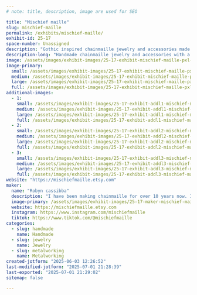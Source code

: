 ```yaml
---
# note: title, description, image are used for SEO

title: "Mischief maille"
slug: mischief-maille
permalink: /exhibits/mischief-maille/
exhibit-id: 25-17
space-number: Unassigned
description: "Gothic inspired chainmaille jewelry and accessories made from Anodized Aluminum and stainless steel."
description-long: "Handmade chainmaille jewelry and accessories with a Gothic feel. Everything is made from Anodized aluminum and stainless steel rings."
image: /assets/images/exhibit-images/25-17-exhibit-mischief-maille-pxl-20250313-232946342-4007-large.jpg
image-primary: 
  small: /assets/images/exhibit-images/25-17-exhibit-mischief-maille-pxl-20250313-232946342-4007-small.jpg
  medium: /assets/images/exhibit-images/25-17-exhibit-mischief-maille-pxl-20250313-232946342-4007-medium.jpg
  large: /assets/images/exhibit-images/25-17-exhibit-mischief-maille-pxl-20250313-232946342-4007-large.jpg
  full: /assets/images/exhibit-images/25-17-exhibit-mischief-maille-pxl-20250313-232946342-4007-full.jpg
additional-images: 
  - 1:
    small: /assets/images/exhibit-images/25-17-exhibit-addl1-mischief-maille-pxl-20250313-233028787-small.jpg
    medium: /assets/images/exhibit-images/25-17-exhibit-addl1-mischief-maille-pxl-20250313-233028787-medium.jpg
    large: /assets/images/exhibit-images/25-17-exhibit-addl1-mischief-maille-pxl-20250313-233028787-large.jpg
    full: /assets/images/exhibit-images/25-17-exhibit-addl1-mischief-maille-pxl-20250313-233028787-full.jpg
  - 2:
    small: /assets/images/exhibit-images/25-17-exhibit-addl2-mischief-maille-pxl-20250206-191935581-small.jpg
    medium: /assets/images/exhibit-images/25-17-exhibit-addl2-mischief-maille-pxl-20250206-191935581-medium.jpg
    large: /assets/images/exhibit-images/25-17-exhibit-addl2-mischief-maille-pxl-20250206-191935581-large.jpg
    full: /assets/images/exhibit-images/25-17-exhibit-addl2-mischief-maille-pxl-20250206-191935581-full.jpg
  - 3:
    small: /assets/images/exhibit-images/25-17-exhibit-addl3-mischief-maille-pxl-20250206-191944546-small.jpg
    medium: /assets/images/exhibit-images/25-17-exhibit-addl3-mischief-maille-pxl-20250206-191944546-medium.jpg
    large: /assets/images/exhibit-images/25-17-exhibit-addl3-mischief-maille-pxl-20250206-191944546-large.jpg
    full: /assets/images/exhibit-images/25-17-exhibit-addl3-mischief-maille-pxl-20250206-191944546-full.jpg
website: "https://mischiefmaille.etsy.com"
maker: 
  name: "Robyn cassibba"
  description: "I have been making chainmaille for over 10 years now. I am an old school goth and love incorporating that into my work."
  image-primary: /assets/images/exhibit-images/25-17-maker-mischief-maille-pxl-20250503-211047508-night-medium.jpg
  website: https://mischiefmaille.etsy.com
  instagram: https://www.instagram.com/mischiefmaille
  tiktok: https://www.tiktok.com/@mischiefmaille
categories: 
  - slug: handmade
    name: Handmade
  - slug: jewelry
    name: Jewelry
  - slug: metalworking
    name: Metalworking
created-jotform: "2025-06-03 12:26:52"
last-modified-jotform: "2025-07-01 21:28:39"
last-exported: "2025-07-01 21:29:02"
sitemap: false

---
```

